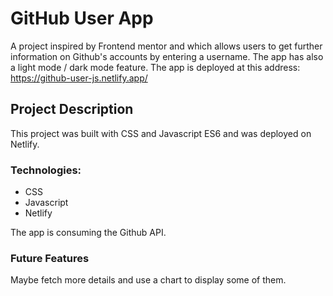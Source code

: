 # GitHub User App

A project inspired by Frontend mentor and which allows users to get further information on Github's accounts by entering a username. The app has also a light mode / dark mode feature.
The app is deployed at this address: https://github-user-js.netlify.app/

## Project Description

This project was built with CSS and Javascript ES6 and was deployed on Netlify.

### Technologies:

- CSS
- Javascript
- Netlify

The app is consuming the Github API.

### Future Features

Maybe fetch more details and use a chart to display some of them.
